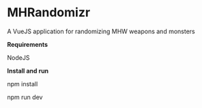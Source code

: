 # MHRandomizr

A VueJS application for randomizing MHW weapons and monsters

**Requirements**
<p>NodeJS</p>

**Install and run**
<p>npm install</p>
<p>npm run dev</p>



